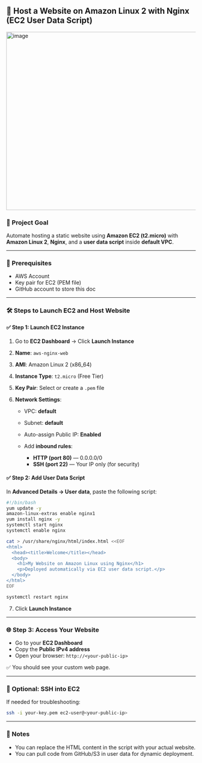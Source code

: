 ## 🚀 Host a Website on Amazon Linux 2 with Nginx (EC2 User Data Script)

<img width="716" height="474" alt="image" src="https://github.com/user-attachments/assets/cea8bcc0-601f-443e-aec9-fa6becf84c64" />



### 📌 Project Goal

Automate hosting a static website using **Amazon EC2 (t2.micro)** with **Amazon Linux 2**, **Nginx**, and a **user data script** inside **default VPC**.

---

### 🔧 Prerequisites

* AWS Account
* Key pair for EC2 (PEM file)
* GitHub account to store this doc

---

### 🛠️ Steps to Launch EC2 and Host Website

#### ✅ Step 1: Launch EC2 Instance

1. Go to **EC2 Dashboard** → Click **Launch Instance**
2. **Name**: `aws-nginx-web`
3. **AMI**: Amazon Linux 2 (x86\_64)
4. **Instance Type**: `t2.micro` (Free Tier)
5. **Key Pair**: Select or create a `.pem` file
6. **Network Settings**:

   * VPC: **default**
   * Subnet: **default**
   * Auto-assign Public IP: **Enabled**
   * Add **inbound rules**:

     * **HTTP (port 80)** — 0.0.0.0/0
     * **SSH (port 22)** — Your IP only (for security)

#### ✅ Step 2: Add User Data Script

In **Advanced Details → User data**, paste the following script:

```bash
#!/bin/bash
yum update -y
amazon-linux-extras enable nginx1
yum install nginx -y
systemctl start nginx
systemctl enable nginx

cat > /usr/share/nginx/html/index.html <<EOF
<html>
  <head><title>Welcome</title></head>
  <body>
    <h1>My Website on Amazon Linux using Nginx</h1>
    <p>Deployed automatically via EC2 user data script.</p>
  </body>
</html>
EOF

systemctl restart nginx
```

7. Click **Launch Instance**

---

### 🌐 Step 3: Access Your Website

* Go to your **EC2 Dashboard**
* Copy the **Public IPv4 address**
* Open your browser:
  `http://<your-public-ip>`

✅ You should see your custom web page.

---

### 🔐 Optional: SSH into EC2

If needed for troubleshooting:

```bash
ssh -i your-key.pem ec2-user@<your-public-ip>
```

---

### 📘 Notes

* You can replace the HTML content in the script with your actual website.
* You can pull code from GitHub/S3 in user data for dynamic deployment.











